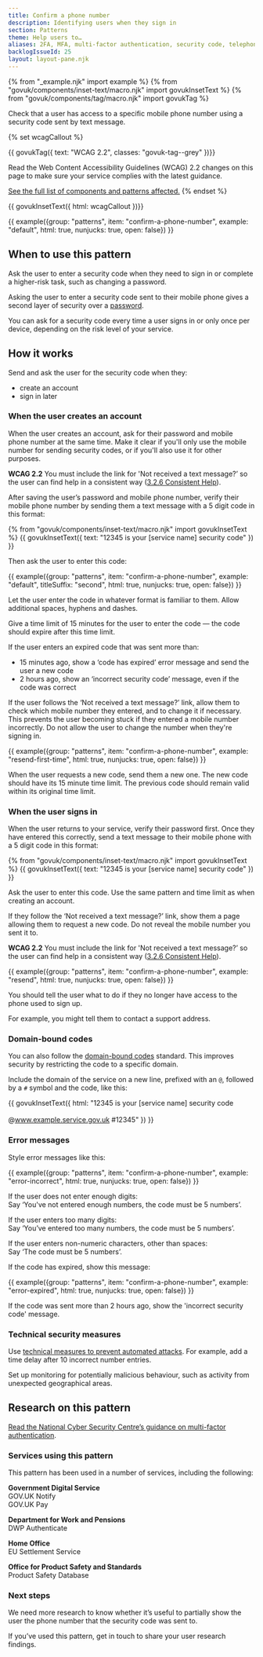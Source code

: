 ```yaml
---
title: Confirm a phone number
description: Identifying users when they sign in
section: Patterns
theme: Help users to…
aliases: 2FA, MFA, multi-factor authentication, security code, telephone number, text message, two-factor authentication
backlogIssueId: 25
layout: layout-pane.njk
---
```


{% from "_example.njk" import example %}
{% from "govuk/components/inset-text/macro.njk" import govukInsetText %}
{% from "govuk/components/tag/macro.njk" import govukTag %}

Check that a user has access to a specific mobile phone number using a security code sent by text message.

{% set wcagCallout %}
  <p>
    {{ govukTag({
      text: "WCAG 2.2",
      classes: "govuk-tag--grey"
    })}}
  </p>

  Read the Web Content Accessibility Guidelines (WCAG) 2.2 changes on this page to make sure your service complies with the latest guidance.

  [See the full list of components and patterns affected.](/accessibility/)
{% endset %}

{{ govukInsetText({
  html: wcagCallout
})}}

{{ example({group: "patterns", item: "confirm-a-phone-number", example: "default", html: true, nunjucks: true, open: false}) }}

## When to use this pattern

Ask the user to enter a security code when they need to sign in or complete a higher-risk task, such as changing a password.

Asking the user to enter a security code sent to their mobile phone gives a second layer of security over a [password](/patterns/passwords/).

You can ask for a security code every time a user signs in or only once per device, depending on the risk level of your service.

## How it works

Send and ask the user for the security code when they:

- create an account
- sign in later

### When the user creates an account

When the user creates an account, ask for their password and mobile phone number at the same time. Make it clear if you'll only use the mobile number for sending security codes, or if you'll also use it for other purposes.

<strong class="govuk-tag govuk-tag--grey">WCAG 2.2</strong> You must include the link for 'Not received a text message?’ so the user can find help in a consistent way ([3.2.6 Consistent Help](https://www.w3.org/WAI/WCAG22/Understanding/consistent-help.html)).

After saving the user’s password and mobile phone number, verify their mobile phone number by sending them a text message with a 5 digit code in this format:

{% from "govuk/components/inset-text/macro.njk" import govukInsetText %}
{{ govukInsetText({
  text: "12345 is your [service name] security code"
}) }}

Then ask the user to enter this code:

{{ example({group: "patterns", item: "confirm-a-phone-number", example: "default", titleSuffix: "second", html: true, nunjucks: true, open: false}) }}

Let the user enter the code in whatever format is familiar to them. Allow additional spaces, hyphens and dashes.

Give a time limit of 15 minutes for the user to enter the code — the code should expire after this time limit.

If the user enters an expired code that was sent more than:

- 15 minutes ago, show a ‘code has expired’ error message and send the user a new code
- 2 hours ago, show an ‘incorrect security code’ message, even if the code was correct

If the user follows the ‘Not received a text message?’ link, allow them to check which mobile number they entered, and to change it if necessary. This prevents the user becoming stuck if they entered a mobile number incorrectly. Do not allow the user to change the number when they're signing in.

{{ example({group: "patterns", item: "confirm-a-phone-number", example: "resend-first-time", html: true, nunjucks: true, open: false}) }}

When the user requests a new code, send them a new one. The new code should have its 15 minute time limit. The previous code should remain valid within its original time limit.

### When the user signs in

When the user returns to your service, verify their password first. Once they have entered this correctly, send a text message to their mobile phone with a 5 digit code in this format:

{% from "govuk/components/inset-text/macro.njk" import govukInsetText %}
{{ govukInsetText({
  text: "12345 is your [service name] security code"
}) }}

Ask the user to enter this code. Use the same pattern and time limit as when creating an account.

If they follow the ‘Not received a text message?’ link, show them a page allowing them to request a new code. Do not reveal the mobile number you sent it to.

<strong class="govuk-tag govuk-tag--grey">WCAG 2.2</strong> You must include the link for 'Not received a text message?’ so the user can find help in a consistent way ([3.2.6 Consistent Help](https://www.w3.org/WAI/WCAG22/Understanding/consistent-help.html)).

{{ example({group: "patterns", item: "confirm-a-phone-number", example: "resend", html: true, nunjucks: true, open: false}) }}

You should tell the user what to do if they no longer have access to the phone used to sign up.

For example, you might tell them to contact a support address.

### Domain-bound codes

You can also follow the [domain-bound codes](https://developer.apple.com/news/?id=z0i801mg) standard. This improves security by restricting the code to a specific domain.

Include the domain of the service on a new line, prefixed with an `@`, followed by a `#` symbol and the code, like this:

{{ govukInsetText({
html: "12345 is your [service name] security code<br><br>@www.example.service.gov.uk #12345"
}) }}

### Error messages

Style error messages like this:

{{ example({group: "patterns", item: "confirm-a-phone-number", example: "error-incorrect", html: true, nunjucks: true, open: false}) }}

If the user does not enter enough digits:
<br>Say ‘You've not entered enough numbers, the code must be 5 numbers’.

If the user enters too many digits:
<br>Say ‘You’ve entered too many numbers, the code must be 5 numbers’.

If the user enters non-numeric characters, other than spaces:
<br>Say ‘The code must be 5 numbers’.

If the code has expired, show this message:

{{ example({group: "patterns", item: "confirm-a-phone-number", example: "error-expired", html: true, nunjucks: true, open: false}) }}

If the code was sent more than 2 hours ago, show the 'incorrect security code' message.
### Technical security measures

Use [technical measures to prevent automated attacks](https://www.ncsc.gov.uk/collection/passwords/updating-your-approach#tip2-password-collection). For example, add a time delay after 10 incorrect number entries.

Set up monitoring for potentially malicious behaviour, such as activity from unexpected geographical areas.

## Research on this pattern

[Read the National Cyber Security Centre’s guidance on multi-factor authentication](https://www.ncsc.gov.uk/guidance/multi-factor-authentication-online-services).

### Services using this pattern

This pattern has been used in a number of services, including the following:

**Government Digital Service**<br>
GOV.UK Notify<br>
GOV.UK Pay

**Department for Work and Pensions**<br>
DWP Authenticate

**Home Office**<br>
EU Settlement Service

**Office for Product Safety and Standards**<br>
Product Safety Database

### Next steps

We need more research to know whether it’s useful to partially show the user the phone number that the security code was sent to.

If you’ve used this pattern, get in touch to share your user research findings.

